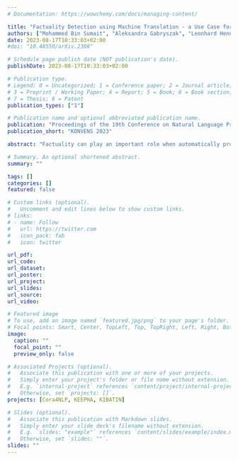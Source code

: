 ```yaml
---
# Documentation: https://wowchemy.com/docs/managing-content/

title: "Factuality Detection using Machine Translation - a Use Case for German Clinical Text"
authors: ["Mohammed Bin Sumait", "Aleksandra Gabryszak", "Leonhard Hennig", "Roland Roller"]
date: 2023-08-17T10:33:03+02:00
#doi: "10.48550/arXiv.2308"

# Schedule page publish date (NOT publication's date).
publishDate: 2023-08-17T10:33:03+02:00

# Publication type.
# Legend: 0 = Uncategorized; 1 = Conference paper; 2 = Journal article;
# 3 = Preprint / Working Paper; 4 = Report; 5 = Book; 6 = Book section;
# 7 = Thesis; 8 = Patent
publication_types: ["1"]

# Publication name and optional abbreviated publication name.
publication: "Proceedings of the 19th Conference on Natural Language Processing (KONVENS 2023)"
publication_short: "KONVENS 2023"

abstract: "Factuality can play an important role when automatically processing clinical text, as it makes a difference if particular symptoms are explicitly not present, possibly present, not mentioned, or affirmed. In most cases, a sufficient number of examples is necessary to handle such phenomena in a supervised machine learning setting. However, as clinical text might contain sensitive information, data cannot be easily shared. In the context of factuality detection, this work presents a simple solution using machine translation to translate English data to German to train a transformer-based factuality detection model."

# Summary. An optional shortened abstract.
summary: ""

tags: []
categories: []
featured: false

# Custom links (optional).
#   Uncomment and edit lines below to show custom links.
# links:
# - name: Follow
#   url: https://twitter.com
#   icon_pack: fab
#   icon: twitter

url_pdf:
url_code:
url_dataset:
url_poster:
url_project:
url_slides:
url_source:
url_video:

# Featured image
# To use, add an image named `featured.jpg/png` to your page's folder. 
# Focal points: Smart, Center, TopLeft, Top, TopRight, Left, Right, BottomLeft, Bottom, BottomRight.
image:
  caption: ""
  focal_point: ""
  preview_only: false

# Associated Projects (optional).
#   Associate this publication with one or more of your projects.
#   Simply enter your project's folder or file name without extension.
#   E.g. `internal-project` references `content/project/internal-project/index.md`.
#   Otherwise, set `projects: []`.
projects: [Cora4NLP, KEEPHA, KIBATIN]

# Slides (optional).
#   Associate this publication with Markdown slides.
#   Simply enter your slide deck's filename without extension.
#   E.g. `slides: "example"` references `content/slides/example/index.md`.
#   Otherwise, set `slides: ""`.
slides: ""
---
```

